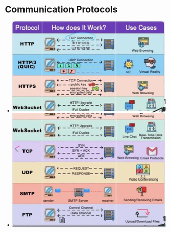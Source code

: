 # Communication Protocols
  -   ![image](/Networking/assets/images/Com.JPG)
  -   ![image](/Networking/assets/images/ComA.JPG)

